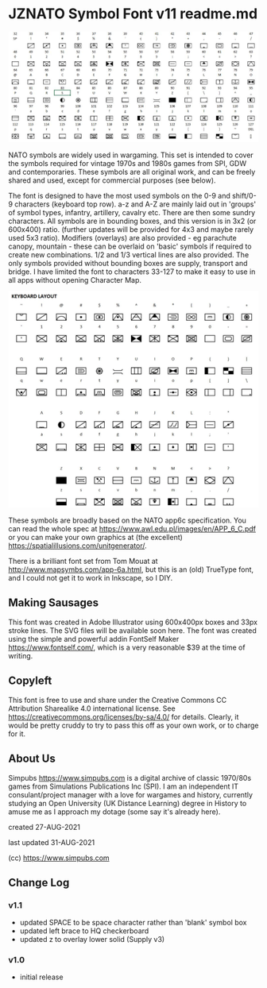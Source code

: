 
# JZNATO Symbol Font v11 readme.md

![ASCII map](JZNATO-v11.jpg)

NATO symbols are widely used in wargaming. This set is intended to cover the symbols required for vintage 1970s and 1980s games from SPI, GDW and contemporaries. These symbols are all original work, and can be freely shared and used, except for commercial purposes (see below).

The font is designed to have the most used symbols on the 0-9 and shift/0-9 characters (keyboard top row). a-z and A-Z are mainly laid out in 'groups' of symbol types, infantry, artillery, cavalry etc. There are then some sundry characters. All symbols are in bounding boxes, and this version is in 3x2 (or 600x400) ratio. (further updates will be provided for 4x3 and maybe rarely used 5x3 ratio).
Modifiers (overlays) are also provided - eg parachute canopy, mountain - these can be overlaid on 'basic' symbols if required to create new combinations. 1/2 and 1/3 vertical lines are also provided. The only symbols provided without bounding boxes are supply, transport and bridge. I have limited the font to characters 33-127 to make it easy to use in all apps without opening Character Map.

![Keyboard map](JZNATO-v11-keyboard-map.jpg)

These symbols are broadly based on the NATO app6c specification. You can read the whole spec at https://www.awl.edu.pl/images/en/APP_6_C.pdf or you can make your own graphics at (the excellent) https://spatialillusions.com/unitgenerator/.

There is a brilliant font set from Tom Mouat at http://www.mapsymbs.com/app-6a.html, but this is an (old) TrueType font, and I could not get it to work in Inkscape, so I DIY.

## Making Sausages
This font was created in Adobe Illustrator using 600x400px boxes and 33px stroke lines. The SVG files will be available soon here. The font was created using the simple and powerful addin FontSelf Maker https://www.fontself.com/, which is a very reasonable $39 at the time of writing.

## Copyleft
This font is free to use and share under the Creative Commons CC Attribution Sharealike 4.0 international license. See https://creativecommons.org/licenses/by-sa/4.0/ for details. Clearly, it would be pretty cruddy to try to pass this off as your own work, or to charge for it.

## About Us
Simpubs https://www.simpubs.com is a digital archive of classic 1970/80s games from Simulations Publications Inc (SPI). I am an independent IT consulant/project manager with a love for wargames and history, currently studying an Open University (UK Distance Learning) degree in History to amuse me as I approach my dotage (some say it's already here).

created 27-AUG-2021

last updated 31-AUG-2021

(cc) https://www.simpubs.com

## Change Log
### v1.1 
- updated SPACE to be space character rather than 'blank' symbol box
- updated left brace to HQ checkerboard
- updated z to overlay lower solid (Supply v3)

### v1.0
- initial release